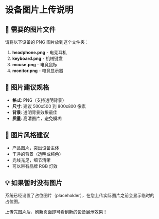 # 设备图片上传说明

## 📁 需要的图片文件

请将以下设备的 PNG 图片放到这个文件夹：

1. **headphone.png** - 电竞耳机
2. **keyboard.png** - 机械键盘  
3. **mouse.png** - 电竞鼠标
4. **monitor.png** - 电竞显示器

## 📐 图片建议规格

- **格式**: PNG（支持透明背景）
- **尺寸**: 建议 500x500 到 800x800 像素
- **背景**: 透明背景效果最佳
- **质量**: 高清图片，避免模糊

## 🎨 图片风格建议

- 产品图片，突出设备主体
- 干净的背景（透明或纯色）
- 光线充足，细节清晰
- 可以带有品牌 RGB 灯效

## 💡 如果暂时没有图片

系统已经设置了占位图片（placeholder），在您上传实际图片之前会显示临时的占位图。

上传完图片后，刷新页面即可看到新的设备展示效果！


